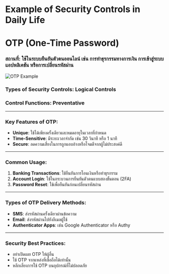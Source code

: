 # Example of Security Controls in Daily Life
# OTP (One-Time Password)

### **สถานที่**: ใช้ในระบบยืนยันตัวตนออนไลน์ เช่น การทำธุรกรรมทางการเงิน การเข้าสู่ระบบแอปพลิเคชัน หรือการเปลี่ยนรหัสผ่าน

![OTP Example](image-placeholder.png)

### **Types of Security Controls**: Logical Controls  
### **Control Functions**: Preventative

---

### **Key Features of OTP**:
- **Unique**: ใช้ได้เพียงครั้งเดียวและหมดอายุในเวลาที่กำหนด
- **Time-Sensitive**: มีระยะเวลาจำกัด เช่น 30 วินาที หรือ 1 นาที
- **Secure**: ลดความเสี่ยงในการถูกแอบอ้างหรือโจมตีจากผู้ไม่ประสงค์ดี

---

### **Common Usage**:
1. **Banking Transactions**: ใช้ยืนยันการโอนเงินหรือทำธุรกรรม
2. **Account Login**: ใช้ในกระบวนการยืนยันตัวตนแบบสองขั้นตอน (2FA)
3. **Password Reset**: ใช้เพื่อยืนยันก่อนเปลี่ยนรหัสผ่าน

---

### **Types of OTP Delivery Methods**:
- **SMS**: ส่งรหัสผ่านครั้งเดียวผ่านข้อความ
- **Email**: ส่งรหัสผ่านไปยังอีเมลผู้ใช้
- **Authenticator Apps**: เช่น Google Authenticator หรือ Authy

---

### **Security Best Practices**:
- อย่าเปิดเผย OTP ให้ผู้อื่น
- ใช้ OTP จากแหล่งที่เชื่อถือได้เท่านั้น
- หลีกเลี่ยงการใช้ OTP บนอุปกรณ์ที่ไม่ปลอดภัย
